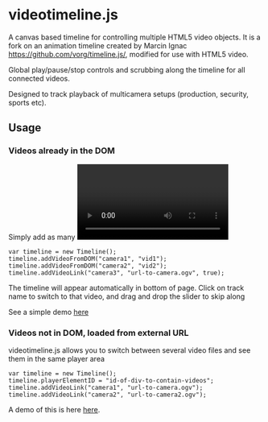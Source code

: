 videotimeline.js
================

A canvas based timeline for controlling multiple HTML5 video objects. It is a fork on an animation timeline created by Marcin Ignac https://github.com/vorg/timeline.js/, modified for use with HTML5 video. 

Global play/pause/stop controls and scrubbing along the timeline for all connected videos.

Designed to track playback of multicamera setups (production, security, sports etc).

## Usage

### Videos already in the DOM

Simply add as many <video> elements to your page as you want.  Then initialise timeline and add videos to it as follows:

```
var timeline = new Timeline();
timeline.addVideoFromDOM("camera1", "vid1");
timeline.addVideoFromDOM("camera2", "vid2");
timeline.addVideoLink("camera3", "url-to-camera.ogv", true);
```

The timeline will appear automatically in bottom of page. Click on track name to switch to that video, and drag and drop the slider to skip along

See a simple demo [here](http://alunevans.info/apps/videotimeline/)

### Videos not in DOM, loaded from external URL

videotimeline.js allows you to switch between several video files and see them in the same player area

```
var timeline = new Timeline();
timeline.playerElementID = "id-of-div-to-contain-videos";
timeline.addVideoLink("camera1", "url-to-camera.ogv");
timeline.addVideoLink("camera2", "url-to-camera2.ogv");
```

A demo of this is here [here](http://alunevans.info/apps/videotimeline-oneviewer/).
